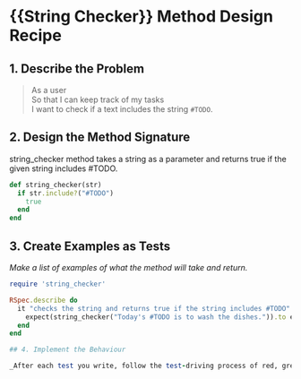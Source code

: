 # {{String Checker}} Method Design Recipe

## 1. Describe the Problem

> As a user  
> So that I can keep track of my tasks  
> I want to check if a text includes the string `#TODO`.

## 2. Design the Method Signature

string_checker method takes a string as a parameter and returns true if the given string includes #TODO.

```ruby
def string_checker(str)
  if str.include?("#TODO")
    true
  end
end
```

## 3. Create Examples as Tests

_Make a list of examples of what the method will take and return._

```ruby
require 'string_checker'

RSpec.describe do
  it "checks the string and returns true if the string includes #TODO" do
    expect(string_checker("Today's #TODO is to wash the dishes.")).to eq true
  end
end

## 4. Implement the Behaviour

_After each test you write, follow the test-driving process of red, green, refactor to implement the behaviour._